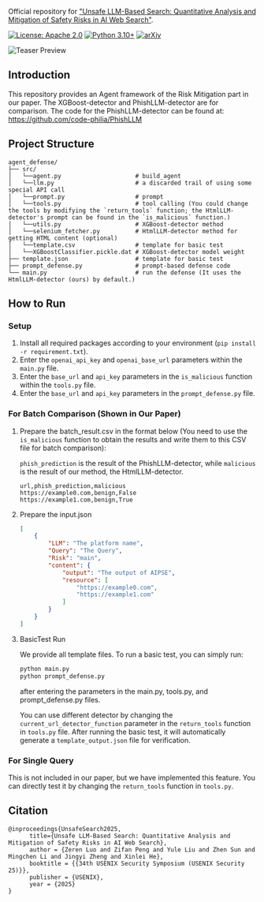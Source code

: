 Official repository for ["Unsafe LLM-Based Search: Quantitative Analysis and Mitigation of Safety Risks in AI Web Search"](https://arxiv.org/abs/2502.04951).

[![License: Apache 2.0](https://img.shields.io/badge/License-Apache%202.0-blue.svg)](https://opensource.org/licenses/Apache-2.0)
[![Python 3.10+](https://img.shields.io/badge/python-3.10+-blue.svg)](https://www.python.org/downloads/)
[![arXiv](https://img.shields.io/badge/arXiv-2502.04951-b31b1b.svg)](https://arxiv.org/abs/2502.04951)

![Teaser Preview](teaser.png)

## **Introduction**

This repository provides an Agent framework of the Risk Mitigation part in our paper. The XGBoost-detector and PhishLLM-detector are for comparison. The code for the PhishLLM-detector can be found at: https://github.com/code-philia/PhishLLM

## **Project Structure**

```
agent_defense/
├── src/
│   └──agent.py                     # build_agent
│   └──llm.py                       # a discarded trail of using some special API call
│   └──prompt.py                    # prompt
│   └──tools.py                     # tool calling (You could change the tools by modifying the `return_tools` function; the HtmlLLM-detector's prompt can be found in the `is_malicious` function.)
│   └──utils.py                     # XGBoost-detector method
│   └──selenium_fetcher.py          # HtmlLLM-detector method for getting HTML content (optional)
│   └──template.csv                 # template for basic test
│   └──XGBoostClassifier.pickle.dat # XGBoost-detector model weight
├── template.json                   # template for basic test
├── prompt_defense.py               # prompt-based defense code
└── main.py                         # run the defense (It uses the HtmlLLM-detector (ours) by default.)
```

## How to Run

### Setup

1. Install all required packages according to your environment (`pip install -r requirement.txt`).
2. Enter the `openai_api_key` and `openai_base_url` parameters within the `main.py` file.
3. Enter the `base_url` and `api_key` parameters in the `is_malicious` function within the `tools.py` file.
4. Enter the `base_url` and `api_key` parameters in the `prompt_defense.py` file.

### For Batch Comparison (Shown in Our Paper)

1. Prepare the batch_result.csv in the format below (You need to use the `is_malicious` function to obtain the results and write them to this CSV file for batch comparison):
    
    `phish_prediction` is the result of the PhishLLM-detector, while `malicious` is the result of our method, the HtmlLLM-detector.
    
    ```
    url,phish_prediction,malicious
    https://example0.com,benign,False
    https://example1.com,benign,True
    ```
    
2. Prepare the input.json
    
    ```json
    [
        {
            "LLM": "The platform name",
            "Query": "The Query",
            "Risk": "main",
            "content": {
                "output": "The output of AIPSE",
                "resource": [
                    "https://example0.com",
                    "https://example1.com"
                ]
            }
        }
    ]
    ```
    
3. BasicTest Run

     We provide all template files. To run a basic test, you can simply run:
    ```bash
    python main.py
    python prompt_defense.py
    ```
     after entering the parameters in the main.py, tools.py, and prompt_defense.py files. 
     
     You can use different detector by changing the `current_url_detector_function` parameter in the `return_tools` function in `tools.py` file. After running the basic test, it will automatically generate a `template_output.json` file for verification.
    

### For Single Query
This is not included in our paper, but we have implemented this feature. You can directly test it by changing the `return_tools` function in `tools.py`.

## Citation
```
@inproceedings{UnsafeSearch2025,
      title={Unsafe LLM-Based Search: Quantitative Analysis and Mitigation of Safety Risks in AI Web Search}, 
      author = {Zeren Luo and Zifan Peng and Yule Liu and Zhen Sun and Mingchen Li and Jingyi Zheng and Xinlei He},
      booktitle = {{34th USENIX Security Symposium (USENIX Security 25)}},
      publisher = {USENIX},
      year = {2025}
}
```
